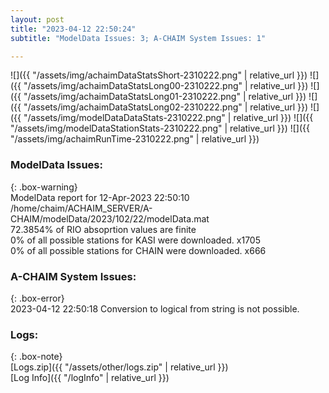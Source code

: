 ```yaml
---
layout: post
title: "2023-04-12 22:50:24"
subtitle: "ModelData Issues: 3; A-CHAIM System Issues: 1"

---
```


![]({{ "/assets/img/achaimDataStatsShort-2310222.png" | relative_url }})
![]({{ "/assets/img/achaimDataStatsLong00-2310222.png" | relative_url }})
![]({{ "/assets/img/achaimDataStatsLong01-2310222.png" | relative_url }})
![]({{ "/assets/img/achaimDataStatsLong02-2310222.png" | relative_url }})
![]({{ "/assets/img/modelDataDataStats-2310222.png" | relative_url }})
![]({{ "/assets/img/modelDataStationStats-2310222.png" | relative_url }})
![]({{ "/assets/img/achaimRunTime-2310222.png" | relative_url }})


### ModelData Issues:  
  
{: .box-warning}  
 ModelData report for 12-Apr-2023 22:50:10   
 /home/chaim/ACHAIM_SERVER/A-CHAIM/modelData/2023/102/22/modelData.mat   
 72.3854% of RIO absoprtion values are finite   
 0% of all possible stations for KASI were downloaded. x1705   
 0% of all possible stations for CHAIN were downloaded. x666   
  
### A-CHAIM System Issues:  
  
{: .box-error}  
2023-04-12 22:50:18 Conversion to logical from string is not possible.  

### Logs:  
  
{: .box-note}  
[Logs.zip]({{ "/assets/other/logs.zip" | relative_url }})  
[Log Info]({{ "/logInfo" | relative_url }})  
